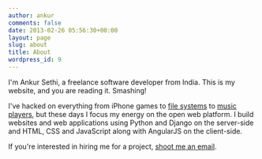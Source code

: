 ```yaml
---
author: ankur
comments: false
date: 2013-02-26 05:56:30+00:00
layout: page
slug: about
title: About
wordpress_id: 9
---
```


I'm Ankur Sethi, a freelance software developer from India. This is my website, and you are reading it. Smashing!

I've hacked on everything from iPhone games to [file systems](http://github.com/GeneralMaximus/zfs-haiku) to [music players](http://github.com/goonj/goonj), but these days I focus my energy on the open web platform. I build websites and web applications using Python and Django on the server-side and HTML, CSS and JavaScript along with AngularJS on the client-side.

If you're interested in hiring me for a project, [shoot me an email](mailto:contact@ankursethi.in).
